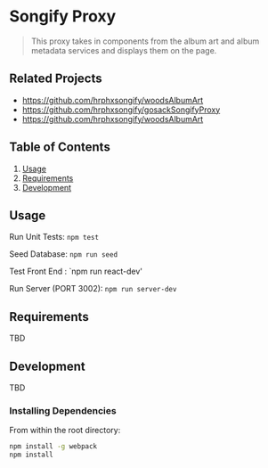# Songify Proxy

> This proxy takes in components from the album art and album metadata services and displays them on the page.

## Related Projects

- https://github.com/hrphxsongify/woodsAlbumArt
- https://github.com/hrphxsongify/gosackSongifyProxy
- https://github.com/hrphxsongify/woodsAlbumArt

## Table of Contents

1. [Usage](#Usage)
1. [Requirements](#requirements)
1. [Development](#development)

## Usage

Run Unit Tests: `npm test`

Seed Database: `npm run seed`

Test Front End : `npm run react-dev'

Run Server (PORT 3002): `npm run server-dev`

## Requirements

TBD

## Development

TBD

### Installing Dependencies

From within the root directory:

```sh
npm install -g webpack
npm install
```
